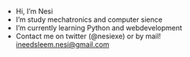 - Hi, I’m Nesi
- I’m study mechatronics and computer sience
- I’m currently learning Python and webdevelopment
- Contact me on twitter (@nesiexe) or by mail! ineedsleem.nesi@gmail.com
